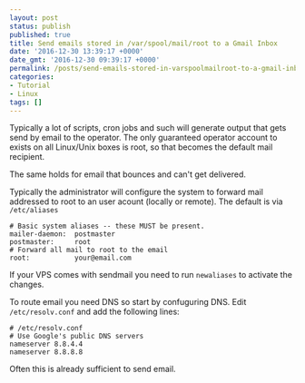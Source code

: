 ```yaml
---
layout: post
status: publish
published: true
title: Send emails stored in /var/spool/mail/root to a Gmail Inbox
date: '2016-12-30 13:39:17 +0000'
date_gmt: '2016-12-30 09:39:17 +0000'
permalink: /posts/send-emails-stored-in-varspoolmailroot-to-a-gmail-inbox/
categories:
- Tutorial
- Linux
tags: []
---
```

Typically a lot of scripts, cron jobs and such will generate output that gets send by email to the operator. The only guaranteed operator account to exists on all Linux/Unix boxes is root, so that becomes the default mail recipient.

The same holds for email that bounces and can't get delivered.

Typically the administrator will configure the system to forward mail addressed to root to an user acount (locally or remote). The default is via `/etc/aliases`
```
# Basic system aliases -- these MUST be present.
mailer-daemon:  postmaster
postmaster:     root
# Forward all mail to root to the email
root:           your@email.com
```
If your VPS comes with sendmail you need to run `newaliases` to activate the changes.

To route email you need DNS so start by confuguring DNS. Edit `/etc/resolv.conf` and add the following lines:
```
# /etc/resolv.conf
# Use Google's public DNS servers
nameserver 8.8.4.4
nameserver 8.8.8.8
```
Often this is already sufficient to send email.
